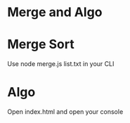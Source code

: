 # Merge and Algo

# Merge Sort

Use node merge.js list.txt in your CLI



# Algo 


Open index.html and open your console
